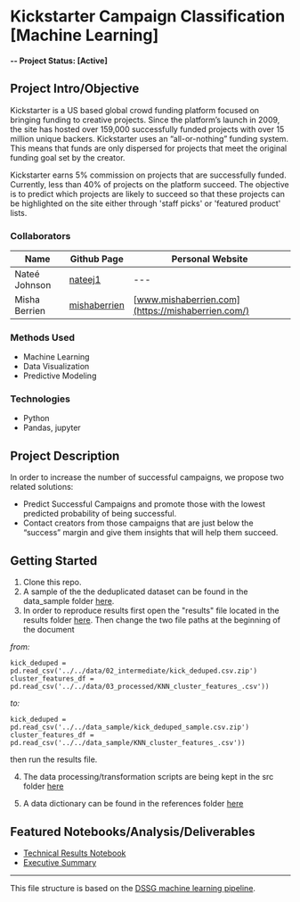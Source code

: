 # Kickstarter Campaign Classification [Machine Learning]

#### -- Project Status: [Active]

## Project Intro/Objective
Kickstarter is a US based global crowd funding platform focused on bringing funding to creative projects. Since the platform’s launch in 2009, the site has hosted over 159,000 successfully funded projects with over 15 million unique backers. Kickstarter uses an “all-or-nothing” funding system. This means that funds are only dispersed for projects that meet the original funding goal set by the creator.

Kickstarter earns 5% commission on projects that are successfully funded. Currently, less than 40% of projects on the platform succeed. The objective is to predict which projects are likely to succeed so that these projects can be highlighted on the site either through 'staff picks' or 'featured product' lists.

### Collaborators
|Name     |  Github Page   |  Personal Website  |
|---------|-----------------|--------------------|
|Nateé Johnson| [nateej1](https://github.com/nateej1) | --- |
|Misha Berrien | [mishaberrien](https://github.com/mishaberrien)| [www.mishaberrien.com](https://mishaberrien.com/)  |

### Methods Used
* Machine Learning
* Data Visualization
* Predictive Modeling

### Technologies
* Python
* Pandas, jupyter

## Project Description
In order to increase the number of successful campaigns, we propose two related solutions:
* Predict Successful Campaigns and promote those with the lowest predicted probability of being successful.
* Contact creators from those campaigns that are just below the “success” margin and give them insights that will help them succeed.

## Getting Started

1. Clone this repo.
2. A sample of the the deduplicated dataset can be found in the data_sample folder [here](https://github.com/mishaberrien/kickstarter-campaign-classification/tree/master/data_sample).
3. In order to reproduce results first open the "results" file located in the results folder [here](https://github.com/mishaberrien/kickstarter-campaign-classification/tree/master/results). Then change the two file paths at the beginning of the document

_from:_

```
kick_deduped = pd.read_csv('../../data/02_intermediate/kick_deduped.csv.zip')
cluster_features_df =  pd.read_csv('../../data/03_processed/KNN_cluster_features_.csv'))
```
_to:_

```
kick_deduped = pd.read_csv('../../data_sample/kick_deduped_sample.csv.zip')
cluster_features_df =  pd.read_csv('../../data_sample/KNN_cluster_features_.csv'))
```
then run the results file.

4. The data processing/transformation scripts are being kept in the src folder [here](https://github.com/mishaberrien/kickstarter-campaign-classification/tree/master/src)

5. A data dictionary can be found in the references folder [here](https://github.com/mishaberrien/kickstarter-campaign-classification/blob/master/references/data_dictionary_kickstarter)


## Featured Notebooks/Analysis/Deliverables
* [Technical Results Notebook](https://github.com/mishaberrien/kickstarter-campaign-classification/blob/master/results/20190816-mlb-DRAFT-final-report.ipynb)
* [Executive Summary](#)

---

This file structure is based on the [DSSG machine learning pipeline](https://github.com/dssg/hitchhikers-guide/tree/master/sources/curriculum/0_before_you_start/pipelines-and-project-workflow).
